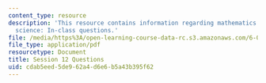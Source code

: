 ```yaml
---
content_type: resource
description: 'This resource contains information regarding mathematics for computer
  science: In-class questions.'
file: /media/https%3A/open-learning-course-data-rc.s3.amazonaws.com/6-042j-mathematics-for-computer-science-spring-2015/cdab5eed5de962a4d6e6b5a43b395f62_MIT6_042JS15_cp12.pdf
file_type: application/pdf
resourcetype: Document
title: Session 12 Questions
uid: cdab5eed-5de9-62a4-d6e6-b5a43b395f62
---
```

